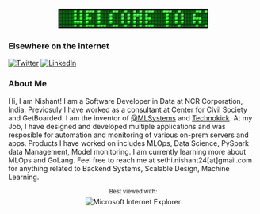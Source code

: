 <div align="center">

![Welcome to the GitHub profile of Nishant Sethi](https://raw.githubusercontent.com/nishantsethi/nishantsethi/main/kk.gif)

</div>

  
### Elsewhere on the internet

[![Twitter](https://user-images.githubusercontent.com/282759/84680160-40c90c80-af00-11ea-8390-bb86858c5fa5.png)](https://twitter.com/sethinishant) 
[![LinkedIn](https://user-images.githubusercontent.com/282759/84680162-4161a300-af00-11ea-912c-8f32e5cc1676.png)](https://linkedin.com/in/nishse)

### About Me

Hi, I am Nishant! I am a Software Developer in Data at NCR Corporation, India. Previosuly I have worked as a consultant at Center for Civil Society and GetBoarded. I am the inventor of [@MLSystems](https://github.com/mlsystems-io) and [Technokick](https://www.technokick.com). At my Job, I have designed and developed multiple applications and was resposible for automation and monitoring of various on-prem servers and apps. Products I have worked on includes MLOps, Data Science, PySpark data Management, Model monitoring. I am currently learning more about MLOps and GoLang. Feel free to reach me at sethi.nishant24[at]gmail.com for anything related to Backend Systems, Scalable Design, Machine Learning. 


<div align="center">

<sup>Best viewed with:</sup><br />![Microsoft Internet Explorer](https://user-images.githubusercontent.com/282759/84683523-52f97980-af05-11ea-9da0-639e1c368536.gif)

</div>

